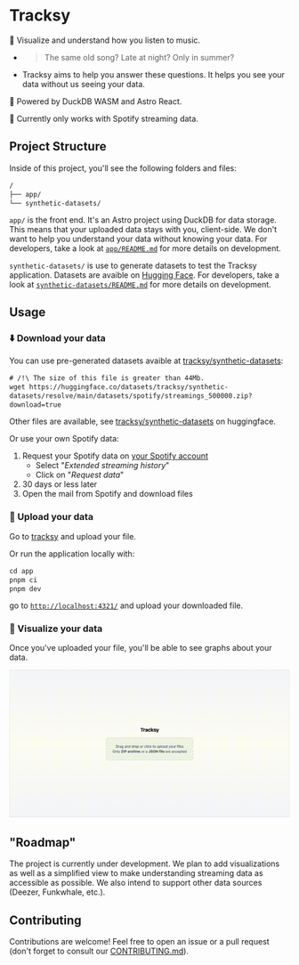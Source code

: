 # Tracksy

👀 Visualize and understand how you listen to music.
- > The same old song? Late at night? Only in summer?
- Tracksy aims to help you answer these questions. It helps you see your data without us seeing your data.

🦆 Powered by DuckDB WASM and Astro React.

🚧 Currently only works with Spotify streaming data.

## Project Structure

Inside of this project, you'll see the following folders and files:

```text
/
├── app/
└── synthetic-datasets/
```

`app/` is the front end. It's an Astro project using DuckDB for data storage. This means that your uploaded data stays with you, client-side.
We don't want to help you understand your data without knowing your data.
For developers, take a look at [`app/README.md`](app/README.md) for more details on development.

`synthetic-datasets/` is use to generate datasets to test the Tracksy application. Datasets are avaible on [Hugging Face](https://huggingface.co/datasets/tracksy-app/synthetic-datasets).
For developers, take a look at [`synthetic-datasets/README.md`](synthetic-datasets/README.md) for more details on development.

## Usage

### ⬇️ Download your data

You can use pre-generated datasets avaible at [tracksy/synthetic-datasets](https://huggingface.co/datasets/tracksy-app/synthetic-datasets):
```shell
# /!\ The size of this file is greater than 44Mb.
wget https://huggingface.co/datasets/tracksy/synthetic-datasets/resolve/main/datasets/spotify/streamings_500000.zip?download=true
```
Other files are available, see [tracksy/synthetic-datasets](https://huggingface.co/datasets/tracksy-app/synthetic-datasets) on huggingface.

Or use your own Spotify data:
1. Request your Spotify data on [your Spotify account](https://www.spotify.com/account/privacy/)
   - Select "*Extended streaming history*"
   - Click on "*Request data*"
2. 30 days or less later
3. Open the mail from Spotify and download files

### 🚀 Upload your data

Go to [tracksy](https://tracksy-app.web.app) and upload your file.

Or run the application locally with:
```shell
cd app
pnpm ci
pnpm dev
```
go to [`http://localhost:4321/`](http://localhost:4321/) and upload your downloaded file.

### 👀 Visualize your data
Once you've uploaded your file, you'll be able to see graphs about your data.

![tracksy demo](img/tracksy_demo.gif)

## "Roadmap"
The project is currently under development. We plan to add visualizations as well as a simplified view to make understanding streaming data as accessible as possible.
We also intend to support other data sources (Deezer, Funkwhale, etc.).

## Contributing

Contributions are welcome! Feel free to open an issue or a pull request (don't forget to consult our [CONTRIBUTING.md](CONTRIBUTING.md)).
